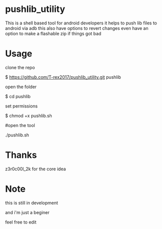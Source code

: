 # pushlib_utility
This is a shell based tool for android developers
it helps to push lib files to android via adb
this also have options to revert changes 
even have an option to make a flashable zip if things got bad

# Usage
 clone the repo
 
 $ https://github.com/T-rex2017/pushlib_utility.git pushlib
 
 open the folder
 
 $ cd pushlib
 
 set permissions
 
 $ chmod +x pushlib.sh
 
 #open the tool
 
 ./pushlib.sh
 
 # Thanks
 z3r0c00l_2k for the core idea
 
 # Note
 
 this is still in development 
 
 and i'm just a beginer 
 
 feel free to edit
